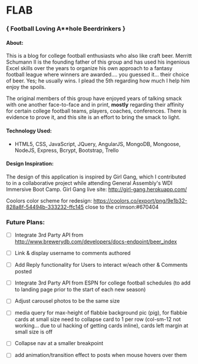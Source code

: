 # FLAB
### { Football Loving A**hole Beerdrinkers }

#### **About:**
This is a blog for college football enthusiasts who also like craft beer.  Merritt Schumann II is the founding father of this group and has used his ingenious Excel skills over the years to organize his own approach to a fantasy football league where winners are awarded.... you guessed it... their choice of beer.  Yes; he usually wins.  I plead the 5th regarding how much I help him enjoy the spoils.

The original members of this group have enjoyed years of talking smack with one another face-to-face and in print, **mostly** regarding their affinity for certain college football teams, players, coaches, conferences.  There is evidence to prove it, and this site is an effort to bring the smack to light.

#### **Technology Used:**
 - HTML5, CSS, JavaScript, JQuery, AngularJS, MongoDB, Mongoose, NodeJS, Express, Bcrypt, Bootstrap, Trello

#### **Design Inspiration:**
The design of this application is inspired by Girl Gang, which I contributed to in a collaborative project while attending General Assembly's WDI Immersive Boot Camp.  Girl Gang live site: http://girl-gang.herokuapp.com/

Coolors color scheme for redesign: https://coolors.co/export/png/9e1b32-828a8f-54494b-333232-ffc145
close to the crimson:#670404

### **Future Plans:**
 - [ ] Integrate 3rd Party API from                  http://www.brewerydb.com/developers/docs-endpoint/beer_index

 - [ ] Link & display username to comments authored

 - [ ] Add Reply functionality for Users to interact w/each other & Comments posted

 - [ ] Integrate 3rd Party API from ESPN for college football schedules (to add to landing page prior to the start of each new season)

 - [ ] Adjust carousel photos to be the same size

 - [ ] media query for max-height of flabbie background pic (pig), for flabbie cards at small size need to collapse card to 1 per row (col-sm-12 not working... due to ul hacking of getting cards inline), cards left margin at small size is off

 - [ ] Collapse nav at a smaller breakpoint

 - [ ] add animation/transition effect to posts when mouse hovers over them
